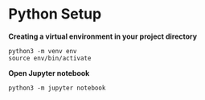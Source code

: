 # Python Setup

**Creating a virtual environment in your project directory**

```
python3 -m venv env
source env/bin/activate
```

**Open Jupyter notebook**

```
python3 -m jupyter notebook
```
